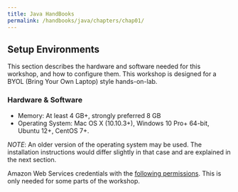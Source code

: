 ```yaml
---
title: Java HandBooks
permalink: /handbooks/java/chapters/chap01/
---
```



## Setup Environments

This section describes the hardware and software needed for this workshop, and how to configure them.
This workshop is designed for a BYOL (Bring Your Own Laptop) style hands-on-lab.

### Hardware & Software

- Memory: At least 4 GB+, strongly preferred 8 GB
- Operating System: Mac OS X (10.10.3+), Windows 10 Pro+ 64-bit, Ubuntu 12+, CentOS 7+.

_NOTE_: An older version of the operating system may be used.
The installation instructions would differ slightly in that case and are explained in the next section.

Amazon Web Services credentials with the [following permissions](https://docs.docker.com/docker-for-aws/iam-permissions/).
This is only needed for some parts of the workshop.

